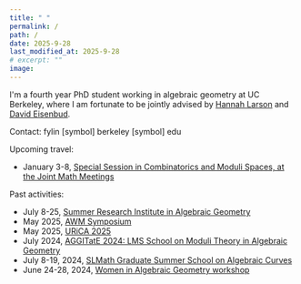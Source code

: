 ```yaml
---
title: " "
permalink: /
path: /
date: 2025-9-28
last_modified_at: 2025-9-28
# excerpt: ""
image:
---
```


I'm a fourth year PhD student working in algebraic geometry at UC Berkeley, where I am fortunate to be jointly advised by [Hannah Larson](https://math.berkeley.edu/~hlarson/) and [David Eisenbud](https://eisenbud.github.io). 

Contact: fylin [symbol] berkeley [symbol] edu

<!-- Google scholar: [link](https://scholar.google.com/citations?user=1VJcY6gAAAAJ&hl=en) -->

Upcoming travel:
* January 3-8, [Special Session in Combinatorics and Moduli Spaces, at the Joint Math Meetings](https://jointmathematicsmeetings.org/jmm)

Past activities:
* July 8-25, [Summer Research Institute in Algebraic Geometry](https://sites.google.com/view/2025summerinstitute/home)
* May 2025, [AWM Symposium](https://awm-math.org/meetings/awm-research-symposium/)
* May 2025, [URiCA 2025](https://urica-unl.github.io) 
* July 2024, [AGGITatE 2024: LMS School on Moduli Theory in Algebraic Geometry]()
* July 8-19, 2024, [SLMath Graduate Summer School on Algebraic Curves](https://www.slmath.org/summer-schools/1067)
* June 24-28, 2024, [Women in Algebraic Geometry workshop](https://sites.google.com/view/wiag2024/home?authuser=0)

<!-- ![alt text](/assets/images/oslo2.jpg "Title") -->
